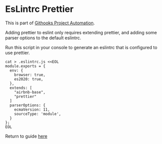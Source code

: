 # EsLintrc Prettier

This is part of [Githooks Project Automation](./../../../githooks-project-automation.md).

Adding prettier to eslint only requires extending prettier, and adding some parser options to the default eslintrc.

Run this script in your console to generate an eslintrc that is configured to use prettier.

```
cat > .eslintrc.js <<EOL
module.exports = {
  env: {
    browser: true,
    es2020: true,
  },
  extends: [
    "airbnb-base",
    "prettier"
  ]
  parserOptions: {
    ecmaVersion: 11,
    sourceType: 'module',
  }
};
EOL
```

Return to guide [here](./../../detailed-walkthrough.md#prettier)
